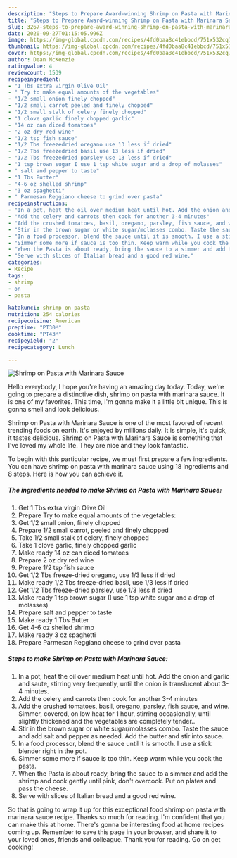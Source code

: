 ```yaml
---
description: "Steps to Prepare Award-winning Shrimp on Pasta with Marinara Sauce"
title: "Steps to Prepare Award-winning Shrimp on Pasta with Marinara Sauce"
slug: 3267-steps-to-prepare-award-winning-shrimp-on-pasta-with-marinara-sauce
date: 2020-09-27T01:15:05.996Z
image: https://img-global.cpcdn.com/recipes/4fd0baa8c41ebbcd/751x532cq70/shrimp-on-pasta-with-marinara-sauce-recipe-main-photo.jpg
thumbnail: https://img-global.cpcdn.com/recipes/4fd0baa8c41ebbcd/751x532cq70/shrimp-on-pasta-with-marinara-sauce-recipe-main-photo.jpg
cover: https://img-global.cpcdn.com/recipes/4fd0baa8c41ebbcd/751x532cq70/shrimp-on-pasta-with-marinara-sauce-recipe-main-photo.jpg
author: Dean McKenzie
ratingvalue: 4
reviewcount: 1539
recipeingredient:
- "1 Tbs extra virgin Olive Oil"
- " Try to make equal amounts of the vegetables"
- "1/2 small onion finely chopped"
- "1/2 small carrot peeled and finely chopped"
- "1/2 small stalk of celery finely chopped"
- "1 clove garlic finely chopped garlic"
- "14 oz can diced tomatoes"
- "2 oz dry red wine"
- "1/2 tsp fish sauce"
- "1/2 Tbs freezedried oregano use 13 less if dried"
- "1/2 Tbs freezedried basil use 13 less if dried"
- "1/2 Tbs freezedried parsley use 13 less if dried"
- "1 tsp brown sugar I use 1 tsp white sugar and a drop of molasses"
- " salt and pepper to taste"
- "1 Tbs Butter"
- "4-6 oz shelled shrimp"
- "3 oz spaghetti"
- " Parmesan Reggiano cheese to grind over pasta"
recipeinstructions:
- "In a pot, heat the oil over medium heat until hot. Add the onion and garlic and saute, stirring very frequently, until the onion is translucent about 3-4 minutes."
- "Add the celery and carrots then cook for another 3-4 minutes"
- "Add the crushed tomatoes, basil, oregano, parsley, fish sauce, and wine. Simmer, covered, on low heat for 1 hour, stirring occasionally, until slightly thickened and the vegetables are completely tender.."
- "Stir in the brown sugar or white sugar/molasses combo. Taste the sauce and add salt and pepper as needed. Add the butter and stir into sauce."
- "In a food processor, blend the sauce until it is smooth. I use a stick blender right in the pot."
- "Simmer some more if sauce is too thin. Keep warm while you cook the pasta."
- "When the Pasta is about ready, bring the sauce to a simmer and add the shrimp and cook gently until pink, don&#39;t overcook. Put on plates and pass the cheese."
- "Serve with slices of Italian bread and a good red wine."
categories:
- Recipe
tags:
- shrimp
- on
- pasta

katakunci: shrimp on pasta 
nutrition: 254 calories
recipecuisine: American
preptime: "PT30M"
cooktime: "PT43M"
recipeyield: "2"
recipecategory: Lunch

---
```



![Shrimp on Pasta with Marinara Sauce](https://img-global.cpcdn.com/recipes/4fd0baa8c41ebbcd/751x532cq70/shrimp-on-pasta-with-marinara-sauce-recipe-main-photo.jpg)

Hello everybody, I hope you're having an amazing day today. Today, we're going to prepare a distinctive dish, shrimp on pasta with marinara sauce. It is one of my favorites. This time, I'm gonna make it a little bit unique. This is gonna smell and look delicious.



Shrimp on Pasta with Marinara Sauce is one of the most favored of recent trending foods on earth. It's enjoyed by millions daily. It is simple, it's quick, it tastes delicious. Shrimp on Pasta with Marinara Sauce is something that I've loved my whole life. They are nice and they look fantastic.


To begin with this particular recipe, we must first prepare a few ingredients. You can have shrimp on pasta with marinara sauce using 18 ingredients and 8 steps. Here is how you can achieve it.

<!--inarticleads1-->

##### The ingredients needed to make Shrimp on Pasta with Marinara Sauce:

1. Get 1 Tbs extra virgin Olive Oil
1. Prepare  Try to make equal amounts of the vegetables:
1. Get 1/2 small onion, finely chopped
1. Prepare 1/2 small carrot, peeled and finely chopped
1. Take 1/2 small stalk of celery, finely chopped
1. Take 1 clove garlic, finely chopped garlic
1. Make ready 14 oz can diced tomatoes
1. Prepare 2 oz dry red wine
1. Prepare 1/2 tsp fish sauce
1. Get 1/2 Tbs freeze-dried oregano, use 1/3 less if dried
1. Make ready 1/2 Tbs freeze-dried basil, use 1/3 less if dried
1. Get 1/2 Tbs freeze-dried parsley, use 1/3 less if dried
1. Make ready 1 tsp brown sugar (I use 1 tsp white sugar and a drop of molasses)
1. Prepare  salt and pepper to taste
1. Make ready 1 Tbs Butter
1. Get 4-6 oz shelled shrimp
1. Make ready 3 oz spaghetti
1. Prepare  Parmesan Reggiano cheese to grind over pasta




<!--inarticleads2-->

##### Steps to make Shrimp on Pasta with Marinara Sauce:

1. In a pot, heat the oil over medium heat until hot. Add the onion and garlic and saute, stirring very frequently, until the onion is translucent about 3-4 minutes.
1. Add the celery and carrots then cook for another 3-4 minutes
1. Add the crushed tomatoes, basil, oregano, parsley, fish sauce, and wine. Simmer, covered, on low heat for 1 hour, stirring occasionally, until slightly thickened and the vegetables are completely tender..
1. Stir in the brown sugar or white sugar/molasses combo. Taste the sauce and add salt and pepper as needed. Add the butter and stir into sauce.
1. In a food processor, blend the sauce until it is smooth. I use a stick blender right in the pot.
1. Simmer some more if sauce is too thin. Keep warm while you cook the pasta.
1. When the Pasta is about ready, bring the sauce to a simmer and add the shrimp and cook gently until pink, don&#39;t overcook. Put on plates and pass the cheese.
1. Serve with slices of Italian bread and a good red wine.




So that is going to wrap it up for this exceptional food shrimp on pasta with marinara sauce recipe. Thanks so much for reading. I'm confident that you can make this at home. There's gonna be interesting food at home recipes coming up. Remember to save this page in your browser, and share it to your loved ones, friends and colleague. Thank you for reading. Go on get cooking!
